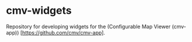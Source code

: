 # cmv-widgets

Repository for developing widgets for the (Configurable Map Viewer (cmv-app)) [https://github.com/cmv/cmv-app].
